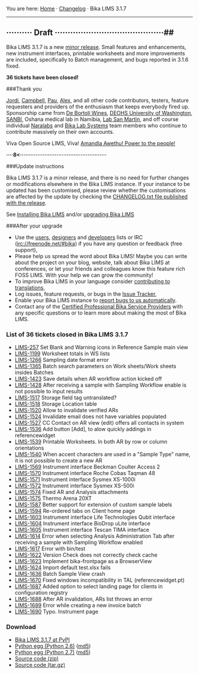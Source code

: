 You are here: [Home](https://github.com/bikalabs/Bika-LIMS/wiki) · [Changelog](https://github.com/bikalabs/Bika-LIMS/wiki/changelog) · Bika LIMS 3.1.7
***
## ·········· Draft ··········································##

Bika LIMS 3.1.7 is a new [minor release](https://github.com/bikalabs/Bika-LIMS/wiki/Release-cycle). Small features and enhancements, new instrument interfaces, printable worksheets and more improvements are included, specifically to Batch management, and bugs reported in 3.1.6 fixed.

**36 tickets have been closed!**

###Thank you

[Jordi](http://github.com/xispa), [Campbell](http://github.com/rockfruit), [Pau](http://github.com/espurna), [Alex](https://github.com/zylinx), and all other code contributors, testers, feature requesters and providers of the enthusiasm that keeps everybody fired up.  Sponsorship came from [De Bortoli Wines](http://www.debortoli.com.au/), [DEOHS University of Washington](http://deohs.washington.edu/), [SANBI](http://www.sanbi.ac.za/), Oshana medical lab in Namibia, [Lab San Martin](http://www.laboratoriosanmartin.com/), and off course individual [Naralabs](http://naralabs.com/) and [Bika Lab Systems](http://bikalabs.com/) team members who continue to contribute massively on their own accounts.

Viva Open Source LIMS, Viva! [Amandla Awethu! Power to the people!](http://en.wikipedia.org/wiki/Amandla_(power))

**····8<··················································**

###Update instructions

Bika LIMS 3.1.7 is a minor release, and there is no need for further changes or modifications elsewhere in the Bika LIMS instance. If your instance to be updated has been customised, please review whether the customisations are affected by the update by checking the [CHANGELOG.txt file published with the release](https://raw.githubusercontent.com/bikalabs/Bika-LIMS/3.1.7/CHANGELOG.txt).

See [Installing Bika LIMS](https://github.com/bikalabs/Bika-LIMS/blob/0c606e0/INSTALL.rst) and/or [upgrading Bika LIMS](https://github.com/bikalabs/Bika-LIMS/blob/0c606e0/INSTALL.rst)

###After your upgrade
- Use the [users](http://lists.sourceforge.net/lists/listinfo/bika-users), [designers](https://groups.google.com/forum/?hl=en) and [developers](http://lists.sourceforge.net/lists/listinfo/bika-developers) lists or IRC ([irc://freenode.net/#bika](http://webchat.freenode.net?randomnick=1&channels=%23bika&uio=d4)) if you have any question or feedback (free support),
- Please help us spread the word about Bika LIMS! Maybe you can write about the project on your blog, website, talk about Bika LIMS at conferences, or let your friends and colleagues know this feature rich FOSS LIMS. With your help we can grow the community!    
- To improve Bika LIMS in your language consider [contributing to translations](https://www.transifex.com/projects/p/bika-lims/),
- Log issues, feature requests, or bugs in the [Issue Tracker](http://jira.bikalabs.com/),
- Enable your Bika LIMS instance to [report bugs to us automatically](https://github.com/bikalabs/Bika-LIMS/blob/0c606e0/INSTALL.rst#log-errors-to-sentrybikalabscom).
- Contact any of the [Certified Professional Bika Service Providers](http://www.bikalims.org/support-and-service-provision) with any specific questions or to learn more about making the most of Bika LIMS.

### List of 36 tickets closed in Bika LIMS 3.1.7

- [LIMS-257](https://jira.bikalabs.com/browse/LIMS-257) Set Blank and Warning icons in Reference Sample main view
- [LIMS-1199](https://jira.bikalabs.com/browse/LIMS-1199) Worksheet totals in WS lists
- [LIMS-1266](https://jira.bikalabs.com/browse/LIMS-1266) Sampling date format error
- [LIMS-1365](https://jira.bikalabs.com/browse/LIMS-1365) Batch search parameters on Work sheets/Work sheets insides Batches
- [LIMS-1423](https://jira.bikalabs.com/browse/LIMS-1423) Save details when AR workflow action kicked off
- [LIMS-1428](https://jira.bikalabs.com/browse/LIMS-1428) After receiving a sample with Sampling Workflow enable is not possible to input results
- [LIMS-1517](https://jira.bikalabs.com/browse/LIMS-1517) Storage field tag untranslated?
- [LIMS-1518](https://jira.bikalabs.com/browse/LIMS-1518) Storage Location table
- [LIMS-1520](https://jira.bikalabs.com/browse/LIMS-1520) Allow to invalidate verified ARs
- [LIMS-1524](https://jira.bikalabs.com/browse/LIMS-1524) Invalidate email does not have variables populated
- [LIMS-1527](https://jira.bikalabs.com/browse/LIMS-1527) CC Contact on AR view (edit) offers all contacts in system
- [LIMS-1536](https://jira.bikalabs.com/browse/LIMS-1536) Add button [Add], to alow quickly addings in referencewidget
- [LIMS-1539](https://jira.bikalabs.com/browse/LIMS-1539) Printable Worksheets. In both AR by row or column orientations
- [LIMS-1540](https://jira.bikalabs.com/browse/LIMS-1540) When accent characters are used in a "Sample Type" name, it is not possible to create a new AR
- [LIMS-1569](https://jira.bikalabs.com/browse/LIMS-1569) Instrument interface Beckman Coulter Access 2
- [LIMS-1570](https://jira.bikalabs.com/browse/LIMS-1570) Instrument interface Roche Cobas Taqman 48
- [LIMS-1571](https://jira.bikalabs.com/browse/LIMS-1571) Instrument interface Sysmex XS-1000i
- [LIMS-1572](https://jira.bikalabs.com/browse/LIMS-1572) Instrument interface Sysmex XS-500i
- [LIMS-1574](https://jira.bikalabs.com/browse/LIMS-1574) Fixed AR and Analysis attachments
- [LIMS-1575](https://jira.bikalabs.com/browse/LIMS-1575) Thermo Arena 20XT
- [LIMS-1587](https://jira.bikalabs.com/browse/LIMS-1587) Better support for extension of custom sample labels
- [LIMS-1594](https://jira.bikalabs.com/browse/LIMS-1594) Re-ordered tabs on Client home page
- [LIMS-1603](https://jira.bikalabs.com/browse/LIMS-1603) Instrument interface Life Technologies Qubit interface
- [LIMS-1604](https://jira.bikalabs.com/browse/LIMS-1604) Instrument interface BioDrop uLite interface
- [LIMS-1605](https://jira.bikalabs.com/browse/LIMS-1605) Instrument interface Tescan TIMA interface
- [LIMS-1614](https://jira.bikalabs.com/browse/LIMS-1614) Error when selecting Analysis Administration Tab after receiving a sample with Sampling Workflow enabled
- [LIMS-1617](https://jira.bikalabs.com/browse/LIMS-1617) Error with bin/test
- [LIMS-1622](https://jira.bikalabs.com/browse/LIMS-1622) Version Check does not correctly check cache
- [LIMS-1623](https://jira.bikalabs.com/browse/LIMS-1623) Implement bika-frontpage as a BrowserView
- [LIMS-1624](https://jira.bikalabs.com/browse/LIMS-1624) Import default test.xlsx fails
- [LIMS-1636](https://jira.bikalabs.com/browse/LIMS-1636) Batch Sample View crash
- [LIMS-1670](https://jira.bikalabs.com/browse/LIMS-1670) Fixed windows incompatibility in TAL (referencewidget.pt)
- [LIMS-1687](https://jira.bikalabs.com/browse/LIMS-1687) Added option to select landing page for clients in configuration registry
- [LIMS-1688](https://jira.bikalabs.com/browse/LIMS-1688) After AR invalidation, ARs list throws an error
- [LIMS-1689](https://jira.bikalabs.com/browse/LIMS-1689) Error while creating a new invoice batch
- [LIMS-1690](https://jira.bikalabs.com/browse/LIMS-1690) Typo. Instrument page

### Download
- [Bika LIMS 3.1.7 at PyPI](https://pypi.python.org/pypi/bika.lims/3.1.7)
- [Python egg (Python 2.6)](https://pypi.python.org/packages/2.6/b/bika.lims/bika.lims-3.1.6-py2.6.egg#md5=a46b3832c2bd13efd20cfac7de3604b8) ([md5](https://pypi.python.org/pypi?:action=show_md5&digest=a46b3832c2bd13efd20cfac7de3604b8))
- [Python egg (Python 2.7)](https://pypi.python.org/packages/2.7/b/bika.lims/bika.lims-3.1.6-py2.7.egg#md5=135edc42993a798c6c19cc41376e2dcf) ([md5](https://pypi.python.org/pypi?:action=show_md5&digest=135edc42993a798c6c19cc41376e2dcf))
- [Source code (zip)](https://github.com/bikalabs/Bika-LIMS/archive/3.1.7.zip)
- [Source code (tar.gz)](https://github.com/bikalabs/Bika-LIMS/archive/3.1.7.tar.gz)